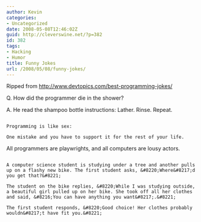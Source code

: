 ```yaml
---
author: Kevin
categories:
- Uncategorized
date: 2008-05-08T12:46:02Z
guid: http://cleverswine.net/?p=382
id: 382
tags:
- Hacking
- Humor
title: Funny Jokes
url: /2008/05/08/funny-jokes/
---
```


Ripped from http://www.devtopics.com/best-programming-jokes/

Q. How did the programmer die in the shower?
  
A. He read the shampoo bottle instructions: Lather. Rinse. Repeat.

~~~~~~~~~~~~~~~~~~~~~~~~~
  
Programming is like sex:
  
One mistake and you have to support it for the rest of your life.

~~~~~~~~~~~~~~~~~~~~~~~~~
  
All programmers are playwrights, and all computers are lousy actors.

~~~~~~~~~~~~~~~~~~~~~~~~~
  
A computer science student is studying under a tree and another pulls up on a flashy new bike. The first student asks, &#8220;Where&#8217;d you get that?&#8221;

The student on the bike replies, &#8220;While I was studying outside, a beautiful girl pulled up on her bike. She took off all her clothes and said, &#8216;You can have anything you want&#8217;.&#8221;

The first student responds, &#8220;Good choice! Her clothes probably wouldn&#8217;t have fit you.&#8221;